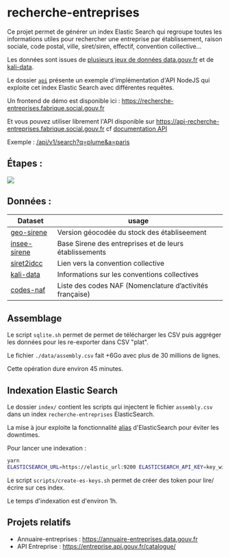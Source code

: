 # recherche-entreprises

Ce projet permet de générer un index Elastic Search qui regroupe toutes les informations utiles pour rechercher une entreprise par établissement, raison sociale, code postal, ville, siret/siren, effectif, convention collective...

Les données sont issues de [plusieurs jeux de données data.gouv.fr](./assembly/scripts/get-data.sh) et de [kali-data](https://github.com/SocialGouv/kali-data).

Le dossier [`api`](./api) présente un exemple d'implémentation d'API NodeJS qui exploite cet index Elastic Search avec différentes requêtes.

Un frontend de démo est disponible ici : https://recherche-entreprises.fabrique.social.gouv.fr

Et vous pouvez utiliser librement l'API disponible sur https://api-recherche-entreprises.fabrique.social.gouv.fr cf [documentation API](./api/README.md)

Exemple : [/api/v1/search?q=plume&a=paris](https://api-recherche-entreprises.fabrique.social.gouv.fr/api/v1/search?q=plume&a=paris)

## Étapes :

[![](https://mermaid.ink/img/eyJjb2RlIjoiZ3JhcGggTFJcblxuU3RvY2tVbml0ZUxlZ2FsZS5jc3YtLT5TUUxpdGVcbmdlb19zaXJldC5jc3YtLT5TUUxpdGVcbnNpcmV0MmlkY2MuY3N2LS0-U1FMaXRlXG5TUUxpdGUtLT5hc3NlbWJseS5jc3ZcbmFzc2VtYmx5LmNzdi0tPmluZGV4LS0-RWxhc3RpY1NlYXJjaC0tPkFQSVtBUEkgSFRUUDFdXG5FbGFzdGljU2VhcmNoLS0-QVBJMltBUEkgSFRUUDJdXG5FbGFzdGljU2VhcmNoLS0-Q2xpZW50W0NsaWVudCBFU10iLCJtZXJtYWlkIjp7fSwidXBkYXRlRWRpdG9yIjpmYWxzZSwiYXV0b1N5bmMiOnRydWUsInVwZGF0ZURpYWdyYW0iOmZhbHNlfQ)](https://mermaid-js.github.io/mermaid-live-editor/edit#eyJjb2RlIjoiZ3JhcGggTFJcblxuU3RvY2tVbml0ZUxlZ2FsZS5jc3YtLT5TUUxpdGVcbmdlb19zaXJldC5jc3YtLT5TUUxpdGVcbnNpcmV0MmlkY2MuY3N2LS0-U1FMaXRlXG5TUUxpdGUtLT5hc3NlbWJseS5jc3ZcbmFzc2VtYmx5LmNzdi0tPmluZGV4LS0-RWxhc3RpY1NlYXJjaC0tPkFQSVtBUEkgSFRUUDFdXG5FbGFzdGljU2VhcmNoLS0-QVBJMltBUEkgSFRUUDJdXG5FbGFzdGljU2VhcmNoLS0-Q2xpZW50W0NsaWVudCBFU10iLCJtZXJtYWlkIjoie30iLCJ1cGRhdGVFZGl0b3IiOmZhbHNlLCJhdXRvU3luYyI6dHJ1ZSwidXBkYXRlRGlhZ3JhbSI6ZmFsc2V9)

## Données :

| Dataset                                                                                                                                                                        | usage                                                    |
| ------------------------------------------------------------------------------------------------------------------------------------------------------------------------------ | -------------------------------------------------------- |
| [geo-sirene](https://www.data.gouv.fr/fr/datasets/base-sirene-des-entreprises-et-de-leurs-etablissements-siren-siret/#resource-community-c6006b4d-0b4b-4504-a762-1efe69c7ed18) | Version géocodée du stock des établiseement              |
| [insee-sirene](https://www.data.gouv.fr/fr/datasets/base-sirene-des-entreprises-et-de-leurs-etablissements-siren-siret/)                                                       | Base Sirene des entreprises et de leurs établissements   |
| [siret2idcc](https://www.data.gouv.fr/fr/datasets/liste-des-conventions-collectives-par-entreprise-siret/#_)                                                                   | Lien vers la convention collective                       |
| [kali-data](https://github.com/SocialGouv/kali-data)                                                                                                                           | Informations sur les conventions collectives             |
| [codes-naf](https://github.com/SocialGouv/codes-naf)                                                                                                                           | Liste des codes NAF (Nomenclature d’activités française) |

## Assemblage

Le script `sqlite.sh` permet de permet de télécharger les CSV puis aggréger les données pour les re-exporter dans CSV "plat".

Le fichier `./data/assembly.csv` fait +6Go avec plus de 30 millions de lignes.

Cette opération dure environ 45 minutes.

## Indexation Elastic Search

Le dossier `index/` contient les scripts qui injectent le fichier `assembly.csv` dans un index `recherche-entreprises` ElasticSearch.

La mise à jour exploite la fonctionnalité [alias](https://www.elastic.co/guide/en/elasticsearch/reference/6.8/indices-aliases.html) d'ElasticSearch pour éviter les downtimes.

Pour lancer une indexation :

```sh
yarn
ELASTICSEARCH_URL=https://elastic_url:9200 ELASTICSEARCH_API_KEY=key_with_writing_rights ASSEMBLY_FILE=./data/assembly.csv yarn start
```

Le script `scripts/create-es-keys.sh` permet de créer des token pour lire/écrire sur ces index.

Le temps d'indexation est d'environ 1h.

## Projets relatifs

- Annuaire-entreprises : https://annuaire-entreprises.data.gouv.fr
- API Entreprise : https://entreprise.api.gouv.fr/catalogue/
